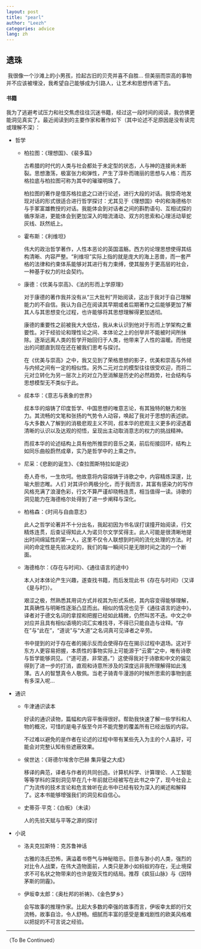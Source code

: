 ```yaml
---
layout: post
title: "pearl"
author: "Leezh"
categories: advice
lang: zh
---
```

## 遗珠

​	我很像一个沙滩上的小男孩，捡起古旧的贝壳并喜不自胜… 但美丽而崇高的事物并不应该被埋没，我希望自己能够成为引路人，让艺术和思想传递下去。

<!-- more -->

#### 书籍

​	我为了逃避考试压力和社交焦虑往往沉迷书籍，经过这一段时间的阅读，我仿佛更能洞见真实了。最近阅读到的主要作家和著作如下（其中论述不足原因是没有读完或理解不深）：

- 哲学

  - 柏拉图：《理想国》、《裴多篇》

    古希腊的时代的人类与社会都处于未定型的状态，人与神的连接尚未断裂。思想激荡，极富张力和弹性，产生了淳朴而瑰丽的思想与人格：而苏格拉底与柏拉图可称为其中的璀璨明珠了。

    柏拉图的著作是借苏格拉底之口进行论述，进行大段的对话。我惊奇地发现对话的形式很适合进行哲学探讨：尤其见于《理想国》中的和海德格尔与手冢富雄教授的对话。我能体会到对话者之间的斟酌语句、互相试探的循序渐进，更能体会到更加深入的暗流涌动、双方的思索和心理活动草蛇灰线、跃然纸上。

  - 霍布斯：《利维坦》

    伟大的政治哲学著作，人性本恶论的英国滥觞。西方的论理思想使得其结构清晰、内容严整。“利维坦”实际上指的就是庞大的海上恶兽，而一套严格的法律和约束体系能够对其进行有力束缚，使其服务于更高层的社会，一种基于权力的社会契约。

  - 康德：《优美与崇高》、《法的形而上学原理》

    对于康德的著作我并没有从“三大批判”开始阅读，这出于我对于自己理解能力的不自信。我认为自己在阅读其早期或者后期著作之后能够更加了解其人与其思想变化过程，也许能够将其思想理解得更加透彻。

    康德的重要性之前被我大大低估，我从未认识到他对于形而上学架构之重要性。对于经验论和理性论之间、本体论之上的创举并不能被时间所抹除。逐渐远离人类的哲学开始回归于人类，他带来了人性的温暖。而他提出的问题直到现在还在被我们思考与探讨。

    在《优美与崇高》之中，我又见到了荣格思想的影子，优美和崇高与外倾与内倾之间有一定的相似性。另外二元对立的模型往往很受欢迎，而将二元对立转化为另一层次上的对立乃至消解是历史的必然趋势，社会结构与思想模型无不类似于此。

  - 叔本华：《意志与表象的世界》

    叔本华的熔铸了印度哲学、中国思想的唯意志论，有其独特的魅力和张力。其流畅的文笔和张扬的气势令人动容，唤起了我对于思想的表述欲。与大多数人了解到的消极悲观主义不同，叔本华的悲观主义更多的浸透着清晰的认识以及达观的彻悟，呈现出主动取消意志的权力的挑战精神。

    而叔本华的论述结构上具有他所推崇的音乐之美，前后衔接回环，结构上如同乐曲般蔚然成章，实乃是哲学中的上乘之作。

  - 尼采：《悲剧的诞生》、《查拉图斯特拉如是说》

    奇人奇书，一生坎坷。他故意将内容熔铸于诗歌之中，内容精炼深邃，比喻大胆恣睢。人们 对其评价两极分化，而于我而言，其富有感染力的写作风格充满了浪漫色彩，行文不算严谨却晓畅连贯，相当值得一读。诗歌的洞见能力在海德格尔处得到了进一步阐释与深化。

  - 柏格森：《时间与自由意志》

    此人之哲学论著并不十分出名，我起初因为书名误打误撞开始阅读，行文精炼连贯，后查证得知此人为诺贝尔文学奖得主。此人可能是很清晰地提出时间绵延性的第一人，这里不仅令人联想到时间的流化处理的方法。时间的命定性是先验决定的，我们的每一瞬间只是无限时间之流的一个断面。

  - 海德格尔：《存在与时间》、《通往语言的途中》

    本人对本体论产生兴趣，遂查找书籍，而后发现此书《存在与时间》（又译《是与时》）。

    艰涩之极，然熟悉其用词方式并视其为形式系统，其内容变得能够理解，其真确性与明晰性逐渐凸显而出。相似的情况也见于《通往语言的途中》，译者对于德文名词的拿捏和把握已经如此精微，仍然叫苦不迭。中文之中对应并且具有相似语境的词汇实难找寻，不得已只能自造与诠释。“存在”与“此在”，“道说”与“大道”之名词真可见译者之辛劳。

    书中提到的对于存在者的揭示反而会使得存在在揭示过程中退场。这对于东方人更容易把握，本质性的事物实际上可能源于“云雾”之中，唯有诗歌与哲学能够洞见。（“道可道，非常道。”）这使得我对于诗歌和中文的偏见得到了进一步的打消，直观和诗意所涉及的深度远非我所理解得如此浅薄。古人的智慧真令人敬佩。当老子骑青牛漫游的时候所思索的事物到底有多深入呢...

- 通识

  - 牛津通识读本

    好读的通识读物，篇幅和内容平衡得很好。帮助我快速了解一些学科和人物的概况，可惜的是电子版至今并不能完整的覆盖所有已经出版的内容。

    不过难以避免的是作者在论述的过程中带有某些先入为主的个人喜好，可能会对完整认知有些遮蔽效果。

  - 侯世达：《哥德尔埃舍尔巴赫 集异璧之大成》

    移译的典范，译者与作者的共同创造。计算机科学、计算理论、人工智能等等学科的深刻洞见早在几十年前就已经被写在此书之中了，现今社会上广为流传的技术言论和危言耸听在此书中已经有较为深入的阐述和解释了。这本书能够增强我们的洞见和自信心。

  - 史蒂芬·平克：《白板》（未读）

    人的先验天赋与平等之源的探讨

- 小说

  - 洛夫克拉斯特：克苏鲁神话

    古雅的洛氏恐怖，满溢着书卷气与神秘暗示。巨兽与渺小的人类，强烈的对比令人战栗，在伟大造物面前，人类只是渺小如蚂蚁的存在，无止境探求不可名状之物带来的也许是毁灭性的结局。推荐《疯狂山脉》与《因特茅斯的阴霾》。

  - 伊坂幸太郎：《奥杜邦的祈祷》、《金色梦乡》

    会写故事的推理作家。比起大多数的牵强的故事而言，伊坂幸太郎的行文流畅，故事自洽，令人舒畅。细腻而丰富的感受是重戏剧性的欧美风格难以把捉的不可言说之经验。

---

（To Be Continued）